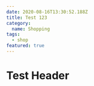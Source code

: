 ```yaml
---
date: 2020-08-16T13:30:52.188Z
title: Test 123
category:
  name: Shopping
tags:
  - shop
featured: true
---
```

# Test Header